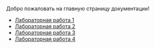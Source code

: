 Добро пожаловать на главную страницу документации!

- [Лабораторная работа 1](Lab1.md)
- [Лабораторная работа 2](Lab2.md)
- [Лабораторная работа 3](Lab3.md)
- [Лабораторная работа 4](Lab4.md)